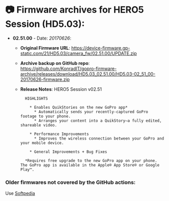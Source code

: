 # 📷 Firmware archives for HERO5 Session (HD5.03):

- **02.51.00** - Date: *20170626*:
	- **Original Firmware URL**: https://device-firmware.gp-static.com/21/HD5.03/camera_fw/02.51.00/UPDATE.zip
	- **Archive backup on GitHub repo**: https://github.com/KonradIT/gopro-firmware-archive/releases/download/HD5.03_02.51.00/HD5.03-02_51_00-20170626-firmware.zip
	- **Release Notes**:
            HERO5 Session v02.51
			
			HIGHLIGHTS
			
			  * Enables QuikStories on the new GoPro app* 
			    * Automatically sends your recently-captured GoPro footage to your phone.
			    * Arranges your content into a QuikStory—a fully edited, shareable video.
			
			  * Performance Improvements 
			    * Improves the wireless connection between your GoPro and your mobile device.
			
			  * General Improvements + Bug Fixes
			
			*Requires free upgrade to the new GoPro app on your phone. The GoPro app is available in the Apple® App Store® or Google Play™. 
			
			

### Older firmwares not covered by the GitHub actions:

Use [Softpedia](https://drivers.softpedia.com/dyn-search.php?search_term=Hero5+Session&p_category=2)